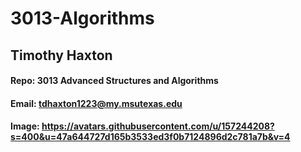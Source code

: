 # 3013-Algorithms
## Timothy Haxton
#### Repo: 3013 Advanced Structures and Algorithms
#### Email: tdhaxton1223@my.msutexas.edu
#### Image: https://avatars.githubusercontent.com/u/157244208?s=400&u=47a644727d165b3533ed3f0b7124896d2c781a7b&v=4
